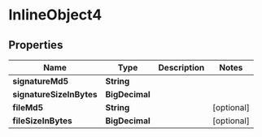 

# InlineObject4


## Properties

Name | Type | Description | Notes
------------ | ------------- | ------------- | -------------
**signatureMd5** | **String** |  | 
**signatureSizeInBytes** | **BigDecimal** |  | 
**fileMd5** | **String** |  |  [optional]
**fileSizeInBytes** | **BigDecimal** |  |  [optional]



